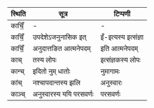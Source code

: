 | स्थिति | सूत्र | टिप्पणी |
| ----- | ------- | ------ |
| काचिँ॒ | - | - |
| काचिँ॒ | उपदेशेऽजनुनासिक इत् | इँ-इत्यस्य इत्संज्ञा |
| काचिँ॒ | अनुदात्तङित आत्मनेपदम् | इति आत्मनेपदम् |
| काच् | तस्य लोपः | इत्संज्ञकस्य लोपः |
| कान्च् | इदितो नुम् धातोः | नुमागामः |
| कांच् | नश्चापदान्तस्य झलि | अनुस्वारः |
| काञ्च् | अनुस्वारस्य ययि परसवर्णः | परसवर्णः |
